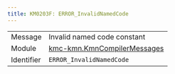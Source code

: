 ```yaml
---
title: KM0203F: ERROR_InvalidNamedCode
---
```


|            |           |
|------------|---------- |
| Message    | Invalid named code constant |
| Module     | [kmc-kmn.KmnCompilerMessages](kmc-kmn.kmncompilermessages) |
| Identifier | `ERROR_InvalidNamedCode` |


